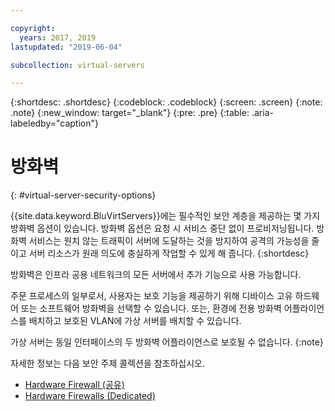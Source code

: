 ```yaml
---

copyright:
  years: 2017, 2019
lastupdated: "2019-06-04"

subcollection: virtual-servers

---
```


{:shortdesc: .shortdesc}
{:codeblock: .codeblock}
{:screen: .screen}
{:note: .note}
{:new_window: target="_blank"}
{:pre: .pre}
{:table: .aria-labeledby="caption"}


# 방화벽
{: #virtual-server-security-options}

{{site.data.keyword.BluVirtServers}}에는 필수적인 보안 계층을 제공하는 몇 가지 방화벽 옵션이 있습니다.  방화벽 옵션은 요청 시 서비스 중단 없이 프로비저닝됩니다. 방화벽 서비스는 원치 않는 트래픽이 서버에 도달하는 것을 방지하여 공격의 가능성을 줄이고 서버 리소스가 원래 의도에 충실하게 작업할 수 있게 해 줍니다.
{:shortdesc}

방화벽은 인프라 공용 네트워크의 모든 서버에서 추가 기능으로 사용 가능합니다.

주문 프로세스의 일부로서, 사용자는 보호 기능을 제공하기 위해 디바이스 고유 하드웨어 또는 소프트웨어 방화벽을 선택할 수 있습니다. 또는, 환경에 전용 방화벽 어플라이언스를 배치하고 보호된 VLAN에 가상 서버를 배치할 수 있습니다.  

가상 서버는 동일 인터페이스의 두 방화벽 어플라이언스로 보호될 수 없습니다.
{:note}

자세한 정보는 다음 보안 주제 콜렉션을 참조하십시오.

* [Hardware Firewall (공유)](/docs/infrastructure/hardware-firewall-shared?topic=hardware-firewall-shared-about-hardware-firewall-shared-)
* [Hardware Firewalls (Dedicated)](/docs/infrastructure/hardware-firewall-dedicated?topic=hardware-firewall-dedicated-about-the-hardware-firewall-dedicated-)
